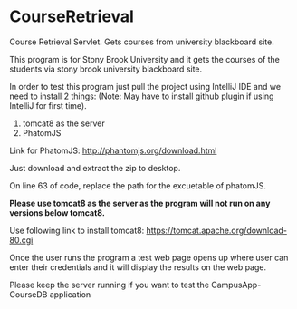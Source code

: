 # CourseRetrieval
Course Retrieval Servlet. Gets courses from university blackboard site.

This program is for Stony Brook University and it gets the courses of the students via stony brook university blackboard site.

In order to test this program just pull the project using IntelliJ IDE and we need to install 2 things: (Note: May have to install github plugin if using IntelliJ for first time).

  1. tomcat8 as the server
  2. PhatomJS 

Link for PhatomJS: http://phantomjs.org/download.html

Just download and extract the zip to desktop.

On line 63 of code, replace the path for the excuetable of phatomJS.

**Please use tomcat8 as the server as the program will not run on any versions below tomcat8.**

Use following link to install tomcat8:
  https://tomcat.apache.org/download-80.cgi
  
Once the user runs the program a test web page opens up where user can enter their credentials and it will display the results on the web page.

Please keep the server running if you want to test the CampusApp-CourseDB application

